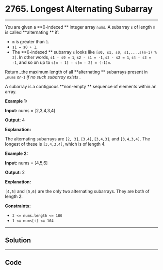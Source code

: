 # 2765. Longest Alternating Subarray

---

You are given a **0-indexed ** integer array `nums`. A subarray `s` of length `m` is called **alternating ** if:

  * `m` is greater than `1`.
  * `s1 = s0 + 1`.
  * The **0-indexed ** subarray `s` looks like `[s0, s1, s0, s1,...,s(m-1) % 2]`. In other words, `s1 - s0 = 1`, `s2 - s1 = -1`, `s3 - s2 = 1`, `s4 - s3 = -1`, and so on up to `s[m - 1] - s[m - 2] = (-1)m`.



Return _the maximum length of all **alternating ** subarrays present in _`nums` _or_`-1` _if no such subarray exists_ _._

A subarray is a contiguous **non-empty ** sequence of elements within an array.

 

**Example 1:**

**Input:** nums = [2,3,4,3,4]

**Output:** 4

**Explanation:**

The alternating subarrays are `[2, 3]`, `[3,4]`, `[3,4,3]`, and `[3,4,3,4]`. The longest of these is `[3,4,3,4]`, which is of length 4.

**Example 2:**

**Input:** nums = [4,5,6]

**Output:** 2

**Explanation:**

`[4,5]` and `[5,6]` are the only two alternating subarrays. They are both of length 2.

 

**Constraints:**

  * `2 <= nums.length <= 100`
  * `1 <= nums[i] <= 104`

---

## Solution



---

## Code
```python


```